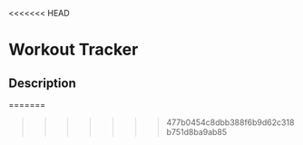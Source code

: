 <<<<<<< HEAD
# Workout Tracker

## Description
=======
>>>>>>> 477b0454c8dbb388f6b9d62c318b751d8ba9ab85
